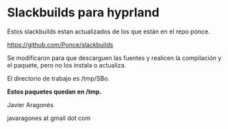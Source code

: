 # Slackbuilds para hyprland


Estos slackbuilds estan actualizados de los que están en el repo ponce.

<a href="https://github.com/Ponce/slackbuilds"> https://github.com/Ponce/slackbuilds </a>

Se modificaron para que descarguen las fuentes y realicen la compilación y el paquete, pero no los instala o actualiza.

El directorio de trabajo es /tmp/SBo.

<b>Estos paquetes quedan en /tmp.</b>



Javier Aragonés

javaragones at gmail dot com
